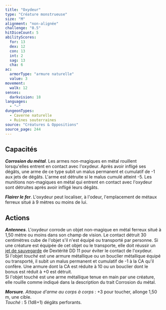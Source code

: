 ```yaml
---
title: "Oxydeur"
type: "Créature monstrueuse"
size: "M"
alignment: "non-alignée"
challenge: "0.5"
hitDiceCount: 5
abilityScores:
  for: 13
  dex: 12
  con: 13
  int: 2
  sag: 13
  cha: 6
ac: 
  armorType: "armure naturelle"
  value: 3
movement: 
  walk: 12
senses: 
  darkvision: 18
languages: 
  - "—"
dungeonTypes:
  - Caverne naturelle
  - Ruines souterraines
source: "Créatures & Oppositions"
source_page: 244
---
```

## Capacités
_**Corrosion du métal**_. Les armes non-magiques en métal rouillent lorsqu'elles entrent en contact avec l'oxydeur. Après avoir infligé ses dégâts, une arme de ce type subit un malus permanent et cumulatif de -1 aux jets de dégâts. L'arme est détruite si le malus cumulé atteint -5. Les munitions non-magiques en métal qui entrent en contact avec l'oxydeur sont détruites après avoir infligé leurs dégâts.

_**Flairer le fer**_. L'oxydeur peut localiser, à l'odeur, l'emplacement de métaux ferreux situé à 9 mètres ou moins de lui.

## Actions
_**Antennes**_. L'oxydeur corrode un objet non-magique en métal ferreux situé à 1,50 mètre ou moins dans son champ de vision. Le contact détruit 30 centimètres cube de l'objet s'il n'est équipé ou transporté par personne. Si une créature est équipée de cet objet ou le transporte, elle doit réussir un [jet de sauvegarde](/utiliser-les-caracteristiques/#jets-de-sauvegarde) de Dextérité DD 11 pour éviter le contact de l'oxydeur.  
Si l'objet _touché_ est une armure métallique ou un bouclier métallique équipé ou transporté, il subit un malus permanent et cumulatif de -1 à la CA qu'il confère. Une armure dont la CA est réduite à 10 ou un bouclier dont le bonus est réduit à +0 est détruit.  
Si l'objet touché est une arme métallique tenue en main par une créature, elle rouille comme indiqué dans la description du trait Corrosion du métal.

_**Morsure**_. _Attaque d'arme au corps à corps_ : +3 pour toucher, allonge 1,50 m, une cible.  
_Touché_ : 5 (1d8+1) dégâts perforants.
